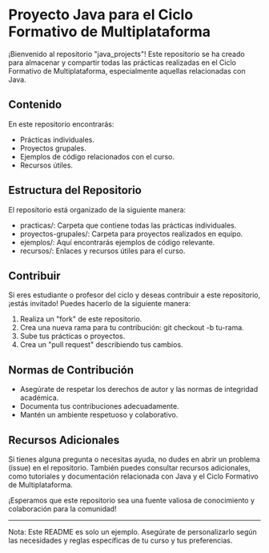 # Proyecto Java para el Ciclo Formativo de Multiplataforma

¡Bienvenido al repositorio "java_projects"! Este repositorio se ha creado para almacenar y compartir todas las prácticas realizadas en el Ciclo Formativo de Multiplataforma, especialmente aquellas relacionadas con Java.

## Contenido

En este repositorio encontrarás:

- Prácticas individuales.
- Proyectos grupales.
- Ejemplos de código relacionados con el curso.
- Recursos útiles.

## Estructura del Repositorio

El repositorio está organizado de la siguiente manera:

- practicas/: Carpeta que contiene todas las prácticas individuales.
- proyectos-grupales/: Carpeta para proyectos realizados en equipo.
- ejemplos/: Aquí encontrarás ejemplos de código relevante.
- recursos/: Enlaces y recursos útiles para el curso.

## Contribuir

Si eres estudiante o profesor del ciclo y deseas contribuir a este repositorio, ¡estás invitado! Puedes hacerlo de la siguiente manera:

1. Realiza un "fork" de este repositorio.
2. Crea una nueva rama para tu contribución: git checkout -b tu-rama.
3. Sube tus prácticas o proyectos.
4. Crea un "pull request" describiendo tus cambios.

## Normas de Contribución

- Asegúrate de respetar los derechos de autor y las normas de integridad académica.
- Documenta tus contribuciones adecuadamente.
- Mantén un ambiente respetuoso y colaborativo.

## Recursos Adicionales

Si tienes alguna pregunta o necesitas ayuda, no dudes en abrir un problema (issue) en el repositorio. También puedes consultar recursos adicionales, como tutoriales y documentación relacionada con Java y el Ciclo Formativo de Multiplataforma.

¡Esperamos que este repositorio sea una fuente valiosa de conocimiento y colaboración para la comunidad!

---
Nota: Este README es solo un ejemplo. Asegúrate de personalizarlo según las necesidades y reglas específicas de tu curso y tus preferencias.
